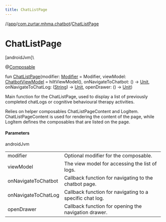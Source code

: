 ```yaml
---
title: ChatListPage
---
```

//[app](../../index.html)/[com.zurtar.mhma.chatbot](index.html)/[ChatListPage](-chat-list-page.html)



# ChatListPage



[androidJvm]\




@[Composable](https://developer.android.com/reference/kotlin/androidx/compose/runtime/Composable.html)



fun [ChatListPage](-chat-list-page.html)(modifier: [Modifier](https://developer.android.com/reference/kotlin/androidx/compose/ui/Modifier.html) = Modifier, viewModel: [ChatbotViewModel](-chatbot-view-model/index.html) = hiltViewModel(), onNavigateToChatbot: () -&gt; [Unit](https://kotlinlang.org/api/core/kotlin-stdlib/kotlin/-unit/index.html), onNavigateToChatLog: ([String](https://kotlinlang.org/api/core/kotlin-stdlib/kotlin/-string/index.html)) -&gt; [Unit](https://kotlinlang.org/api/core/kotlin-stdlib/kotlin/-unit/index.html), openDrawer: () -&gt; [Unit](https://kotlinlang.org/api/core/kotlin-stdlib/kotlin/-unit/index.html))



Main function for the ChatListPage, used to display a list of previously completed chatLogs or cognitive behavioural therapy activities.



Relies on helper composables ChatListPageContent and LogItem. ChatListPageContent is used for rendering the content of the page, while LogItem defines the composables that are listed on the page.



#### Parameters


androidJvm

| | |
|---|---|
| modifier | Optional modifier for the composable. |
| viewModel | The view model for accessing the list of logs. |
| onNavigateToChatbot | Callback function for navigating to the chatbot page. |
| onNavigateToChatLog | Callback function for navigating to a specific chat log. |
| openDrawer | Callback function for opening the navigation drawer. |



